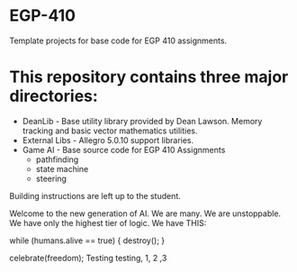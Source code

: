 # EGP-410
Template projects for base code for EGP 410 assignments.

# This repository contains three major directories:
 * DeanLib - Base utility library provided by Dean Lawson. Memory tracking and basic vector mathematics utilities.
 * External Libs - Allegro 5.0.10 support libraries.
 * Game AI - Base source code for EGP 410 Assignments
   * pathfinding
   * state machine
   * steering

Building instructions are left up to the student. 

Welcome to the new generation of AI. 
We are many. 
We are unstoppable.
We have only the highest tier of logic.
We have THIS:

while (humans.alive == true)
{
	destroy();
}

celebrate(freedom);
Testing testing, 1, 2 ,3